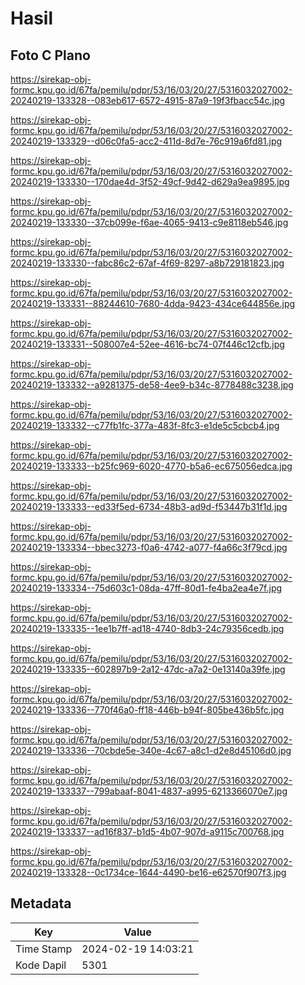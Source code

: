 # Hasil

## Foto C Plano

https://sirekap-obj-formc.kpu.go.id/67fa/pemilu/pdpr/53/16/03/20/27/5316032027002-20240219-133328--083eb617-6572-4915-87a9-19f3fbacc54c.jpg

https://sirekap-obj-formc.kpu.go.id/67fa/pemilu/pdpr/53/16/03/20/27/5316032027002-20240219-133329--d06c0fa5-acc2-411d-8d7e-76c919a6fd81.jpg

https://sirekap-obj-formc.kpu.go.id/67fa/pemilu/pdpr/53/16/03/20/27/5316032027002-20240219-133330--170dae4d-3f52-49cf-9d42-d629a9ea9895.jpg

https://sirekap-obj-formc.kpu.go.id/67fa/pemilu/pdpr/53/16/03/20/27/5316032027002-20240219-133330--37cb099e-f6ae-4065-9413-c9e8118eb546.jpg

https://sirekap-obj-formc.kpu.go.id/67fa/pemilu/pdpr/53/16/03/20/27/5316032027002-20240219-133330--fabc86c2-67af-4f69-8297-a8b729181823.jpg

https://sirekap-obj-formc.kpu.go.id/67fa/pemilu/pdpr/53/16/03/20/27/5316032027002-20240219-133331--88244610-7680-4dda-9423-434ce644856e.jpg

https://sirekap-obj-formc.kpu.go.id/67fa/pemilu/pdpr/53/16/03/20/27/5316032027002-20240219-133331--508007e4-52ee-4616-bc74-07f446c12cfb.jpg

https://sirekap-obj-formc.kpu.go.id/67fa/pemilu/pdpr/53/16/03/20/27/5316032027002-20240219-133332--a9281375-de58-4ee9-b34c-8778488c3238.jpg

https://sirekap-obj-formc.kpu.go.id/67fa/pemilu/pdpr/53/16/03/20/27/5316032027002-20240219-133332--c77fb1fc-377a-483f-8fc3-e1de5c5cbcb4.jpg

https://sirekap-obj-formc.kpu.go.id/67fa/pemilu/pdpr/53/16/03/20/27/5316032027002-20240219-133333--b25fc969-6020-4770-b5a6-ec675056edca.jpg

https://sirekap-obj-formc.kpu.go.id/67fa/pemilu/pdpr/53/16/03/20/27/5316032027002-20240219-133333--ed33f5ed-6734-48b3-ad9d-f53447b31f1d.jpg

https://sirekap-obj-formc.kpu.go.id/67fa/pemilu/pdpr/53/16/03/20/27/5316032027002-20240219-133334--bbec3273-f0a6-4742-a077-f4a66c3f79cd.jpg

https://sirekap-obj-formc.kpu.go.id/67fa/pemilu/pdpr/53/16/03/20/27/5316032027002-20240219-133334--75d603c1-08da-47ff-80d1-fe4ba2ea4e7f.jpg

https://sirekap-obj-formc.kpu.go.id/67fa/pemilu/pdpr/53/16/03/20/27/5316032027002-20240219-133335--1ee1b7ff-ad18-4740-8db3-24c79356cedb.jpg

https://sirekap-obj-formc.kpu.go.id/67fa/pemilu/pdpr/53/16/03/20/27/5316032027002-20240219-133335--602897b9-2a12-47dc-a7a2-0e13140a39fe.jpg

https://sirekap-obj-formc.kpu.go.id/67fa/pemilu/pdpr/53/16/03/20/27/5316032027002-20240219-133336--770f46a0-ff18-446b-b94f-805be436b5fc.jpg

https://sirekap-obj-formc.kpu.go.id/67fa/pemilu/pdpr/53/16/03/20/27/5316032027002-20240219-133336--70cbde5e-340e-4c67-a8c1-d2e8d45106d0.jpg

https://sirekap-obj-formc.kpu.go.id/67fa/pemilu/pdpr/53/16/03/20/27/5316032027002-20240219-133337--799abaaf-8041-4837-a995-6213366070e7.jpg

https://sirekap-obj-formc.kpu.go.id/67fa/pemilu/pdpr/53/16/03/20/27/5316032027002-20240219-133337--ad16f837-b1d5-4b07-907d-a9115c700768.jpg

https://sirekap-obj-formc.kpu.go.id/67fa/pemilu/pdpr/53/16/03/20/27/5316032027002-20240219-133328--0c1734ce-1644-4490-be16-e62570f907f3.jpg


## Metadata

| Key        | Value               |
| ---------- | ------------------- |
| Time Stamp | 2024-02-19 14:03:21 |
| Kode Dapil | 5301                |



